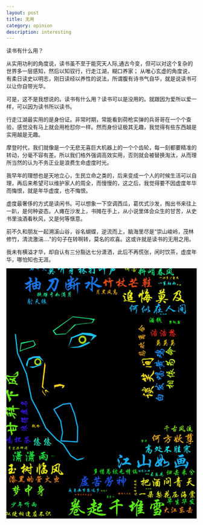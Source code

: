 ```yaml
---
layout: post
title: 无用
category: opinion
description: interesting
---
```


  读书有什么用？

  从实用功利的角度说，读书虽不至于能究天人际,通古今变，但可以对这个复杂的世界多一层感知，然后以知驭行，行走江湖，糊口养家；
从唯心玄虚的角度说，有柔日读史以明志，刚日读经以养性的说法，所谓腹有诗书气自华，就是说读书可以让你自带光华。

  可是，这不是我想说的。读书有什么用？读书可以是没用的。就跟因为爱所以爱一样，可以因为读书所以读书。

  行走江湖最实用的是身份证。非常时期，常能看到荷枪实弹的兵哥哥在一个个查验，感觉没有马上就会用枪怼你一样。然而身份证极其无趣，我觉得有些东西越是实用越是无趣。

  摩登时代，我们就像是一个无悲无喜巨大机器上的一个个齿轮，每一刻都要精准的转动，分毫不容有差。所以我们格外强调高效实用，否则就会被替换淘汰，从而理所当然的认为不务正业是浪费生命虚度时光。

  我早年的理想也是天地立心，生民立命之类的，后来变成一个人的时候生活可以自理，再后来希望可以维护家人的周全，而慢慢的，这之后，我觉得要不因虚度年华而悔恨，就是年华虚度，也不悔恨。

  虚度最奢侈的方式是读闲书。可以想象一下空调西瓜，葛优式沙发，掏出书来往上一趴，是何种姿态。人瘫在沙发上，书摊在手上，从小说里体会众生的甘苦，从史书里浊酒看秋风，又是何等惬意。

  前不久和朋友一起溯溪山谷，谷名蝴蝶，逆流而上，脑海里尽是“崇山峻岭，茂林修竹，清流激湍...."的句子在转啊转，莫名的欢喜。这或许就是读书的无用之用。

  我未有横溢才华，却自认有三分豁达七分潇洒，此后不再慌张，闲时饮茶，虚度年华，哪怕知也无涯。
  
  <div id="transform1">
	<div class="inner">
	<img src="/images/interesting/shige.png" alt="Nature">
	</div>
  </div>


